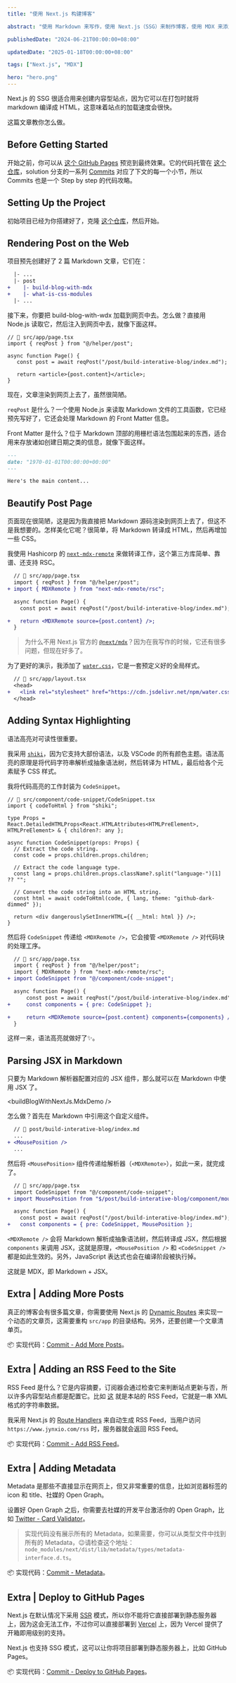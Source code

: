 ```yaml
---
title: "使用 Next.js 构建博客"

abstract: "使用 Markdown 来写作，使用 Next.js（SSG）来制作博客，使用 MDX 来添加可交互的组件，这个站点就是如此。"

publishedDate: "2024-06-21T00:00:00+08:00"

updatedDate: "2025-01-18T00:00:00+08:00"

tags: ["Next.js", "MDX"]

hero: "hero.png"
---
```

Next.js 的 SSG 很适合用来创建内容型站点，因为它可以在打包时就将 markdown 编译成 HTML，这意味着站点的加载速度会很快。

这篇文章教你怎么做。

## Before Getting Started

开始之前，你可以从 [这个 GitHub Pages](https://jynxio.github.io/build-an-interactive-blog-with-mdx/) 预览到最终效果。它的代码托管在 [这个仓库](https://github.com/jynxio/build-an-interactive-blog-with-mdx)，solution 分支的一系列 [Commits](https://github.com/jynxio/build-an-interactive-blog-with-mdx/commits/solution/) 对应了下文的每一个小节，所以 Commits 也是一个 Step by step 的代码攻略。

## Setting Up the Project

初始项目已经为你搭建好了，克隆 [这个仓库](https://github.com/jynxio/build-an-interactive-blog-with-mdx/tree/50c81e848160500e6fd4cba1815933b6575b821c)，然后开始。

## Rendering Post on the Web

项目预先创建好了 2 篇 Markdown 文章，它们在：

```diff
  |- ...
  |- post
+    |- build-blog-with-mdx
+    |- what-is-css-modules
  |- ...
```

接下来，你要把 build-blog-with-wdx 加载到网页中去。怎么做？直接用 Node.js 读取它，然后注入到网页中去，就像下面这样。

```tsx
// 📃 src/app/page.tsx
import { reqPost } from "@/helper/post";

async function Page() {
   const post = await reqPost("/post/build-interative-blog/index.md");

   return <article>{post.content}</article>;
}
```

现在，文章渲染到网页上去了，虽然很简陋。

`reqPost` 是什么？一个使用 Node.js 来读取 Markdown 文件的工具函数，它已经预先写好了，它还会处理 Markdown 的 Front Matter 信息。

Front Matter 是什么？位于 Markdown 顶部的用栅栏语法包围起来的东西，适合用来存放诸如创建日期之类的信息，就像下面这样。

```markdown
---
date: "1970-01-01T00:00:00+00:00"
---

Here's the main content...
```

## Beautify Post Page

页面现在很简陋，这是因为我直接把 Markdown 源码渲染到网页上去了，但这不是我想要的。怎样美化它呢？很简单，将 Markdown 转译成 HTML，然后再增加一些 CSS。

我使用 Hashicorp 的 [`next-mdx-remote`](https://github.com/hashicorp/next-mdx-remote) 来做转译工作，这个第三方库简单、靠谱、还支持 RSC。

```diff
  // 📃 src/app/page.tsx
  import { reqPost } from "@/helper/post";
+ import { MDXRemote } from "next-mdx-remote/rsc";

  async function Page() {
    const post = await reqPost("/post/build-interative-blog/index.md");

+   return <MDXRemote source={post.content} />;
  }
```

> 为什么不用 Next.js 官方的 [`@next/mdx`](https://nextjs.org/docs/pages/building-your-application/configuring/mdx#nextmdx)？因为在我写作的时候，它还有很多问题，但现在好多了。
>

为了更好的演示，我添加了 [`water.css`](https://github.com/kognise/water.css)，它是一套预定义好的全局样式。

```diff
  // 📃 src/app/layout.tsx
  <head>
+   <link rel="stylesheet" href="https://cdn.jsdelivr.net/npm/water.css@2/out/dark.css" />
  </head>
```

## Adding Syntax Highlighting

语法高亮对可读性很重要。

我采用 [`shiki`](https://github.com/shikijs/shiki)，因为它支持大部份语法，以及 VSCode 的所有颜色主题。语法高亮的原理是将代码字符串解析成抽象语法树，然后转译为 HTML，最后给各个元素赋予 CSS 样式。

我将代码高亮的工作封装为 `CodeSnippet`。

```tsx
// 📃 src/component/code-snippet/CodeSnippet.tsx
import { codeToHtml } from "shiki";

type Props = React.DetailedHTMLProps<React.HTMLAttributes<HTMLPreElement>, HTMLPreElement> & { children?: any };

async function CodeSnippet(props: Props) {
  // Extract the code string.
  const code = props.children.props.children;

  // Extract the code language type.
  const lang = props.children.props.className?.split("language-")[1] ?? "";

  // Convert the code string into an HTML string.
  const html = await codeToHtml(code, { lang, theme: "github-dark-dimmed" });

  return <div dangerouslySetInnerHTML={{ __html: html }} />;
}
```

然后将 `CodeSnippet` 传递给 `<MDXRemote />`，它会接管 `<MDXRemote />` 对代码块的处理工序。

```diff
  // 📃 src/app/page.tsx
  import { reqPost } from "@/helper/post";
  import { MDXRemote } from "next-mdx-remote/rsc";
+ import CodeSnippet from "@/component/code-snippet";

  async function Page() {
      const post = await reqPost("/post/build-interative-blog/index.md");
+     const components = { pre: CodeSnippet };

+     return <MDXRemote source={post.content} components={components} />;
  }
```

这样一来，语法高亮就做好了✨。

## Parsing JSX in Markdown

只要为 Markdown 解析器配置对应的 JSX 组件，那么就可以在 Markdown 中使用 JSX 了。

<buildBlogWithNextJs.MdxDemo />

怎么做？首先在 Markdown 中引用这个自定义组件。

```diff
  // 📃 post/build-interative-blog/index.md
  ...
+ <MousePosition />
  ...
```

然后将 `<MousePosition>` 组件传递给解析器（`<MDXRemote>`），如此一来，就完成了。

```diff
  // 📃 src/app/page.tsx
  import CodeSnippet from "@/component/code-snippet";
+ import MousePosition from "$/post/build-interative-blog/component/mouse-position";

  async function Page() {
    const post = await reqPost("/post/build-interative-blog/index.md");
+   const components = { pre: CodeSnippet, MousePosition };
```

`<MDXRemote />` 会将 Markdown 解析成抽象语法树，然后转译成 JSX，然后根据 `components` 来调用 JSX，这就是原理，`<MousePosition />` 和 `<CodeSnippet />` 都是如此生效的。另外，JavaScript 表达式也会在编译阶段被执行掉。

这就是 MDX，即 Markdown + JSX。

## Extra | Adding More Posts

真正的博客会有很多篇文章，你需要使用 Next.js 的 [Dynamic Routes](https://nextjs.org/docs/app/building-your-application/routing/dynamic-routes) 来实现一个动态的文章页，这需要重构 `src/app` 的目录结构。另外，还要创建一个文章清单页。

📦 实现代码：[Commit - Add More Posts](https://github.com/jynxio/build-an-interactive-blog-with-mdx/commit/52d2f2837d3357c99ae93ce0dde8b927856d0d52)。

## Extra | Adding an RSS Feed to the Site

RSS Feed 是什么？它是内容摘要，订阅器会通过检查它来判断站点更新与否，所以许多内容型站点都是配置它。比如 [这](http://localhost:3000/rss) 就是本站的 RSS Feed，它就是一串 XML 格式的字符串数据。

我采用 Next.js 的 [Route Handlers](https://nextjs.org/docs/app/building-your-application/routing/route-handlers) 来自动生成 RSS Feed，当用户访问 `https://www.jynxio.com/rss` 时，服务器就会返回 RSS Feed。

📦 实现代码：[Commit - Add RSS Feed](https://github.com/jynxio/build-an-interactive-blog-with-mdx/commit/1e9d70e70ba422bbb122e09221fc37bb112088aa)。

## Extra | Adding Metadata

Metadata 是那些不直接显示在网页上，但又非常重要的信息，比如浏览器标签的 icon 和 title、社媒的 Open Graph。

设置好 Open Graph 之后，你需要去社媒的开发平台激活你的 Open Graph，比如 [Twitter - Card Validator](https://cards-dev.twitter.com/validator)。

> 实现代码没有展示所有的 Metadata，如果需要，你可以从类型文件中找到所有的 Metadata，😉请检查这个地址：`node_modules/next/dist/lib/metadata/types/metadata-interface.d.ts`。

📦 实现代码：[Commit - Metadata](https://github.com/jynxio/build-an-interactive-blog-with-mdx/commit/b95b0b8a4e3ae6702d4862d3a366020eb006fe3a)。

## Extra | Deploy to GitHub Pages

Next.js 在默认情况下采用 [SSR](https://nextjs.org/docs/pages/building-your-application/rendering/server-side-rendering) 模式，所以你不能将它直接部署到静态服务器上，因为这会无法工作，不过你可以直接部署到 [Vercel](https://vercel.com/) 上，因为 Vercel 提供了开箱即用级别的支持。

Next.js 也支持 SSG 模式，这可以让你将项目部署到静态服务器上，比如 GitHub Pages。

📦 实现代码：[Commit - Deploy to GitHub Pages](https://github.com/jynxio/build-an-interactive-blog-with-mdx/commit/c641dcddd3acd9919827e2d7311b99bdb32e24c9)。
